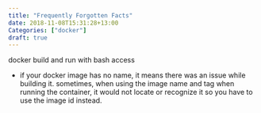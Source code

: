 ```yaml
---
title: "Frequently Forgotten Facts"
date: 2018-11-08T15:31:28+13:00
Categories: ["docker"]
draft: true
---
```


<!--more-->

docker build and run with bash access

* if your docker image has no name, it means there was an issue while building it. sometimes, when using the image name and tag when running the container, it would not locate or recognize it so you have to use the image id instead. 
